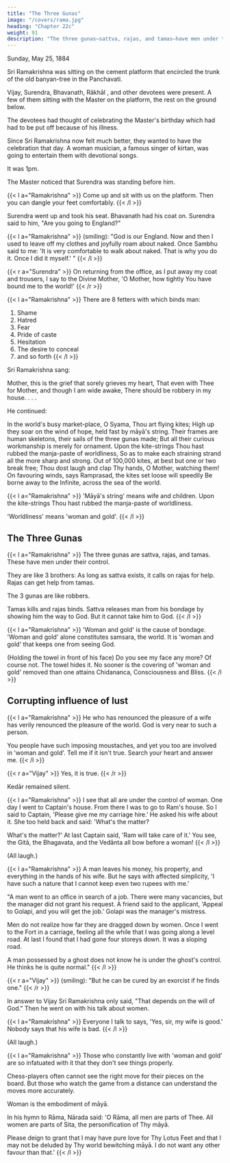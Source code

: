 ```yaml
---
title: "The Three Gunas"
image: "/covers/rama.jpg"
heading: "Chapter 22c"
weight: 91
description: "The three gunas―sattva, rajas, and tamas―have men under their control"
---
```



Sunday, May 25, 1884

Sri Ramakrishna was sitting on the cement platform that encircled the trunk of the old banyan-tree in the Panchavati. 

Vijay, Surendra, Bhavanath, Rākhāl , and other devotees were present. A few of them sitting with the Master on the platform, the rest on the ground below. 

The devotees had thought of celebrating the Master's birthday which had had to be put off because of his illness.

Since Sri Ramakrishna now felt much better, they wanted to have the celebration that day. A woman musician, a famous singer of kirtan, was going to entertain them with devotional songs.

It was 1pm. 

<!-- M. had been looking for Sri Ramakrishna in the Master's room. When he did not find him there, he went to the Panchavati and eagerly asked the devotees, "Where is he?" He was standing right in front of the Master but in his excitement did not notice him.

The devotees laughed loudly. 

A moment later M. saw Sri Ramakrishna and felt very much embarrassed. He prostrated himself before the Master, who sat there facing the south and smiling happily. Kedār and Vijay were sitting at his left. These two devotees had had a misunderstanding recently when Kedār had cut off his connection with the Brahmo Samaj.

(to M., with a smile): You see how I have united them?" The Master had brought a mādhavi creeper from Vrindāvan in the year 1868 and had planted it in the Panchavati.

The creeper had grown big and strong. Some children were jumping and swinging from it. The Master observed them and laughed. He said: "They are like young monkeys. They will not give up swinging even though they sometimes fall to the ground."  -->

The Master noticed that Surendra was standing before him.

{{< l a="Ramakrishna" >}}
Come up and sit with us on the platform. Then you can dangle your feet comfortably.
{{< /l >}}

Surendra went up and took his seat. Bhavanath had his coat on. Surendra said to him, "Are you going to England?"


{{< l a="Ramakrishna" >}}
(smiling): "God is our England. Now and then I used to leave off my clothes and joyfully roam about naked. Once Sambhu said to me: 'It is very comfortable to walk about naked. That is why you do it. Once I did it myself.' "
{{< /l >}}


{{< r a="Surendra" >}}
On returning from the office, as I put away my coat and trousers, I say to the Divine Mother, 'O Mother, how tightly You have bound me to the world!'
{{< /r >}}


{{< l a="Ramakrishna" >}}
There are 8 fetters with which binds man:

1. Shame
2. Hatred
3. Fear
4. Pride of caste
5. Hesitation
6. The desire to conceal
7. and so forth
{{< /l >}}


Sri Ramakrishna sang:

Mother, this is the grief that sorely grieves my heart,
That even with Thee for Mother, and though I am wide awake,
There should be robbery in my house. . . .

He continued:

In the world's busy market-place, O Syama, Thou art flying kites;
High up they soar on the wind of hope, held fast by māyā's string.
Their frames are human skeletons, their sails of the three gunas made;
But all their curious workmanship is merely for ornament.
Upon the kite-strings Thou hast rubbed the manja-paste of worldliness,
So as to make each straining strand all the more sharp and strong. 
Out of 100,000 kites, at best but one or two break free;
Thou dost laugh and clap Thy hands, O Mother, watching them!
On favouring winds, says Ramprasad, the kites set loose will
speedily Be borne away to the Infinite, across the sea of the world.


{{< l a="Ramakrishna" >}}
'Māyā's string' means wife and children. Upon the kite-strings Thou hast rubbed the manja-paste of worldliness.

'Worldliness' means 'woman and gold'.
{{< /l >}}


## The Three Gunas 

{{< l a="Ramakrishna" >}}
The three gunas are sattva, rajas, and tamas. These have men under their control. 

They are like 3 brothers: As long as sattva exists, it calls on rajas for help. Rajas can get help from tamas. 

The 3 gunas are like robbers. 

Tamas kills and rajas binds. Sattva releases man from his bondage by showing him the way to God. But it cannot take him to God.
{{< /l >}}


{{< l a="Ramakrishna" >}}
'Woman and gold' is the cause of bondage. 'Woman and gold' alone constitutes samsara, the world. It is 'woman and gold' that keeps one from seeing God. 

(Holding the towel in front of his face) Do you see my face any more? Of course not. The towel hides it. No sooner is the covering of 'woman and gold' removed than one attains Chidananca, Consciousness and Bliss.
{{< /l >}}


<!-- VIJAY (smiling): "It is because sattva, too, is a robber."


MASTER (smiling): "True. Sattva cannot take man to God, "

BHAVANATH: "These are wonderful words indeed."

MASTER: "Yes, This is a lofty thought."

Listening to these words of the Master, the devotees felt very happy.
The bondage of "woman and gold" -->


## Corrupting influence of lust

{{< l a="Ramakrishna" >}}
He who has renounced the pleasure of a wife has verily renounced the pleasure of the world. God is very near to such a person.

You people have such imposing moustaches, and yet you too are involved in 'woman and gold'. Tell me if it isn't true. Search your heart and answer me.
{{< /l >}}


{{< r a="Vijay" >}}
Yes, it is true.
{{< /r >}}

Kedār remained silent.

{{< l a="Ramakrishna" >}}
I see that all are under the control of woman. One day I went to Captain's house. From there I was to go to Ram's house. So I said to Captain, 'Please give me my carriage hire.' He asked his wife about it. She too held back and said: 'What's the matter? 

What's the matter?' At last Captain said, 'Ram will take care of it.' You see, the Gitā, the Bhagavata, and the Vedānta all bow before a woman!
{{< /l >}}


 (All laugh.)

{{< l a="Ramakrishna" >}}
A man leaves his money, his property, and everything in the hands of his wife. But he says with affected simplicity, 'I have such a nature that I cannot keep even two rupees with me.'

"A man went to an office in search of a job. There were many vacancies, but the manager did not grant his request. A friend said to the applicant, 'Appeal to Golapi, and you will get the job.' Golapi was the manager's mistress.

Men do not realize how far they are dragged down by women. Once I went to the Fort in a carriage, feeling all the while that I was going along a level road. At last I found that I had gone four storeys down. It was a sloping road.

A man possessed by a ghost does not know he is under the ghost's control. He thinks he is quite normal."
{{< /l >}}


{{< r a="Vijay" >}}
(smiling): "But he can be cured by an exorcist if he finds one."
{{< /r >}}


In answer to Vijay Sri Ramakrishna only said, "That depends on the will of God." Then he went on with his talk about women.

{{< l a="Ramakrishna" >}}
Everyone I talk to says, 'Yes, sir, my wife is good.' Nobody says that his wife is bad. 
{{< /l  >}}


(All laugh.) 

{{< l a="Ramakrishna" >}}
Those who constantly live with 'woman and gold' are so infatuated with it that they don't see things properly. 

Chess-players often cannot see the right move for their pieces on the board. But those who watch the game from a distance can understand the moves more accurately.

Woman is the embodiment of māyā. 

In his hymn to Rāma, Nārada said: 'O Rāma, all men are parts of Thee. All women are parts of Sita, the personification of Thy māyā. 

Please deign to grant that I may have pure love for Thy Lotus Feet and that I may not be deluded by Thy world bewitching māyā. I do not want any other favour than that.'
{{< /l >}}
